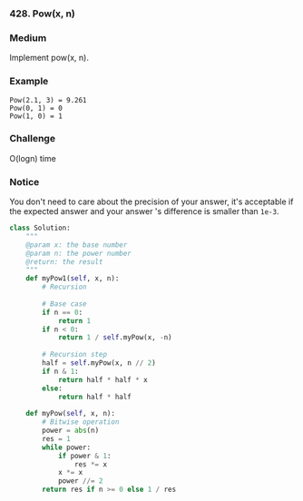 ### 428. Pow(x, n)

### Medium

Implement pow(x, n).

### Example

```
Pow(2.1, 3) = 9.261
Pow(0, 1) = 0
Pow(1, 0) = 1
```

### Challenge

O(logn) time

### Notice

You don't need to care about the precision of your answer, it's acceptable if the expected answer and your answer 's difference is smaller than `1e-3`.

```python
class Solution:
    """
    @param x: the base number
    @param n: the power number
    @return: the result
    """
    def myPow1(self, x, n):
        # Recursion
        
        # Base case
        if n == 0:
            return 1
        if n < 0:
            return 1 / self.myPow(x, -n)
        
        # Recursion step
        half = self.myPow(x, n // 2)
        if n & 1:
            return half * half * x
        else:
            return half * half
    
    def myPow(self, x, n):
        # Bitwise operation
        power = abs(n)
        res = 1
        while power:
            if power & 1:
                res *= x
            x *= x
            power //= 2
        return res if n >= 0 else 1 / res
```


